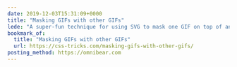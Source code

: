 ```yaml
---
date: 2019-12-03T15:31:09+0000
title: "Masking GIFs with other GIFs"
lede: "A super-fun technique for using SVG to mask one GIF on top of another."
bookmark_of:
  title: "Masking GIFs with other GIFs"
  url: https://css-tricks.com/masking-gifs-with-other-gifs/
posting_method: https://omnibear.com
---
```


